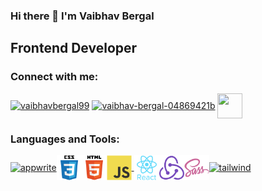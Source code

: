 ### Hi there 👋 I'm Vaibhav Bergal

  <h2 size="20">Frontend Developer</h2>
    <p></p>

<h3 align="left" size="20">Connect with me:</h3>
<p align="left">
<a href="https://twitter.com/vaibhavbergal99" target="blank"><img align="center" src="https://raw.githubusercontent.com/rahuldkjain/github-profile-readme-generator/master/src/images/icons/Social/twitter.svg" alt="vaibhavbergal99" height="40" width="40" /></a>
<a href="https://linkedin.com/in/vaibhav-bergal-04869421b" target="blank"><img align="center" src="https://raw.githubusercontent.com/rahuldkjain/github-profile-readme-generator/master/src/images/icons/Social/linked-in-alt.svg" alt="vaibhav-bergal-04869421b" target="_blank" height="40" width="40" /></a>
<a href="https://vaibhavbergal.vercel.app/" target="_blank">
<img
        src="https://cdn-icons-png.freepik.com/512/3237/3237472.png?ga=GA1.1.683952785.1708265935&"
        align="center"
        height="40"
        width="40"
      />
</a>

</p>

<h3 align="left">Languages and Tools:</h3>
<p align="left">
<a href="https://appwrite.io" target="_blank" rel="noreferrer"><img align="center" src="https://www.vectorlogo.zone/logos/appwriteio/appwriteio-icon.svg" alt="appwrite" width="40" height="40"/></a><a href="https://www.w3schools.com/css/" target="_blank" rel="noreferrer"><img align="center" src="https://raw.githubusercontent.com/devicons/devicon/master/icons/css3/css3-original-wordmark.svg" alt="css3" width="40" height="40"/></a><a href="https://www.w3.org/html/" target="_blank" rel="noreferrer"><img align="center" src="https://raw.githubusercontent.com/devicons/devicon/master/icons/html5/html5-original-wordmark.svg" alt="html5" width="40" height="40"/></a><a href="https://developer.mozilla.org/en-US/docs/Web/JavaScript" target="_blank" rel="noreferrer"><img align="center" src="https://raw.githubusercontent.com/devicons/devicon/master/icons/javascript/javascript-original.svg" alt="javascript" width="40" height="40"/> </a><a href="https://reactjs.org/" target="_blank" rel="noreferrer"><img align="center" src="https://raw.githubusercontent.com/devicons/devicon/master/icons/react/react-original-wordmark.svg" alt="react" width="40" height="40"/></a><a href="https://redux.js.org" target="_blank" rel="noreferrer"><img align="center" src="https://raw.githubusercontent.com/devicons/devicon/master/icons/redux/redux-original.svg" alt="redux" width="40" height="40"/></a><a href="https://sass-lang.com" target="_blank" rel="noreferrer"><img align="center" src="https://raw.githubusercontent.com/devicons/devicon/master/icons/sass/sass-original.svg" alt="sass" width="40" height="40"/></a><a href="https://tailwindcss.com/" target="_blank" rel="noreferrer"><img align="center" src="https://www.vectorlogo.zone/logos/tailwindcss/tailwindcss-icon.svg" alt="tailwind" width="40" height="40"/></a>

</p>
